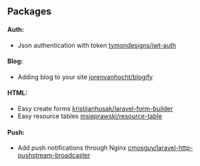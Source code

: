 ## Packages
#### Auth:
- Json authentication with token [tymondesigns/jwt-auth](https://github.com/tymondesigns/jwt-auth)

#### Blog:
- Adding blog to your site [jorenvanhocht/blogify](http://www.blogify.io/)

#### HTML:
- Easy create forms [kristijanhusak/laravel-form-builder](https://github.com/kristijanhusak/laravel-form-builder)
- Easy resource tables [msieprawski/resource-table](https://github.com/msieprawski/resource-table)

#### Push:
- Add push notifications through Nginx [cmosguy/laravel-http-pushstream-broadcaster](https://github.com/cmosguy/laravel-http-pushstream-broadcaster) 
